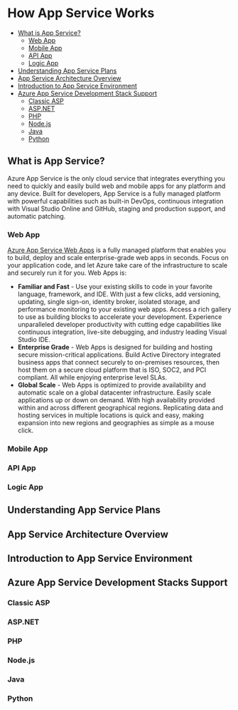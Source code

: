 # How App Service Works

+ [What is App Service?](#what-is-app-service)
   + [Web App](#web-app)
   + [Mobile App](#mobile-app)
   + [API App](#api-app)
   + [Logic App](#logic-app)
+ [Understanding App Service Plans](#understanding-app-service-plans)
+ [App Service Architecture Overview](#app-service-architecture-overview)
+ [Introduction to App Service Environment](#introduction-to-app-service-environment)
+ [Azure App Service Development Stack Support](azure-app-service-development-stack-support)
   + [Classic ASP](#classic-asp)
   + [ASP.NET](#asp-net)
   + [PHP](#php)
   + [Node.js](#node-js)
   + [Java](#java)
   + [Python](#python)

## What is App Service?

Azure App Service is the only cloud service that integrates everything you need to quickly and easily build web and mobile apps for any platform and any device. Built for developers, App Service is a fully managed platform with powerful capabilities such as built-in DevOps, continuous integration with Visual Studio Online and GitHub, staging and production support, and automatic patching.

### Web App

[Azure App Service Web Apps](https://azure.microsoft.com/en-us/documentation/articles/app-service-web-overview/) is a fully managed platform that enables you to build, deploy and scale enterprise-grade web apps in seconds. Focus on your application code, and let Azure take care of the infrastructure to scale and securely run it for you. Web Apps is:

+ **Familiar and Fast** - Use your existing skills to code in your favorite language, framework, and IDE. With just a few clicks, add versioning, updating, single sign-on, identity broker, isolated storage, and performance monitoring to your existing web apps. Access a rich gallery to use as building blocks to accelerate your development. Experience unparalleled developer productivity with cutting edge capabilities like continuous integration, live-site debugging, and industry leading Visual Studio IDE.
+ **Enterprise Grade** - Web Apps is designed for building and hosting secure mission-critical applications. Build Active Directory integrated business apps that connect securely to on-premises resources, then host them on a secure cloud platform that is ISO, SOC2, and PCI compliant. All while enjoying enterprise level SLAs.
+ **Global Scale** - Web Apps is optimized to provide availability and automatic scale on a global datacenter infrastructure. Easily scale applications up or down on demand. With high availability provided within and across different geographical regions. Replicating data and hosting services in multiple locations is quick and easy, making expansion into new regions and geographies as simple as a mouse click.


### Mobile App
### API App
### Logic App

## Understanding App Service Plans

## App Service Architecture Overview

## Introduction to App Service Environment

## Azure App Service Development Stacks Support

### Classic ASP  
### ASP.NET  
### PHP  
### Node.js  
### Java  
### Python  

